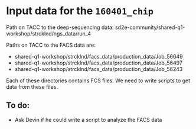# Input data for the `160401_chip`

Path on TACC to the deep-sequencing data: sd2e-community/shared-q1-workshop/strcklnd/ngs_data/run_4

Paths on TACC to the FACS data are:

* shared-q1-workshop/strcklnd/facs_data/production_data/Job_56649
* shared-q1-workshop/strcklnd/facs_data/production_data/Job_56497
* shared-q1-workshop/strcklnd/facs_data/production_data/Job_56243

Each of these directories contains FCS files. We need to write scripts to get data from these files.

## To do:

* Ask Devin if he could write a script to analyze the FACS data